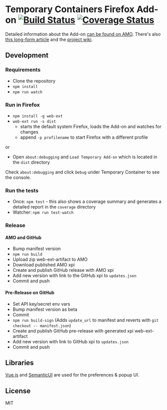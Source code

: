 # Temporary Containers Firefox Add-on [![Build Status](https://travis-ci.org/stoically/temporary-containers.svg?branch=master)](https://travis-ci.org/stoically/temporary-containers) [![Coverage Status](https://coveralls.io/repos/github/stoically/temporary-containers/badge.svg?branch=master)](https://coveralls.io/github/stoically/temporary-containers?branch=master)

Detailed information about the Add-on [can be found on AMO](https://addons.mozilla.org/firefox/addon/temporary-containers/). There's also [this long-form article](https://medium.com/@stoically/enhance-your-privacy-in-firefox-with-temporary-containers-33925cd6cd21) and the [project wiki](https://github.com/stoically/temporary-containers/wiki).

## Development

### Requirements

* Clone the repository
* `npm install`
* `npm run watch`

### Run in Firefox

* `npm install -g web-ext`
* `web-ext run -s dist`
    * starts the default system Firefox, loads the Add-on and watches for changes
    * append `-p profilename` to start Firefox with a different profile

or

* Open `about:debugging` and `Load Temporary Add-on` which is located in the `dist` directory


Check `about:debugging` and click `Debug` under Temporary Container to see the console.


### Run the tests

* Once: `npm test` - this also shows a coverage summary and generates a detailed report in the `coverage` directory
* Watcher: `npm run test-watch`


### Release

#### AMO and GitHub

* Bump manifest version
* `npm run build`
* Upload zip web-ext-artifact to AMO
* Download published AMO xpi
* Create and publish GitHub release with AMO xpi
* Add new version with link to the GitHub xpi to `updates.json`
* Commit and push


#### Pre-Release on GitHub

* Set API key/secret env vars
* Bump manifest version as beta
* Commit
* `npm run build-sign` (Adds `update_url` to manifest and reverts with `git checkout -- manifest.json`)
* Create and publish GitHub pre-release with generated xpi web-ext-artifact
* Add new version with link to GitHub xpi to `updates.json`
* Commit and push



## Libraries
[Vue.js](https://vuejs.org) and [SemanticUI](https://semantic-ui.com/) are used for the preferences & popup UI.


## License

MIT
